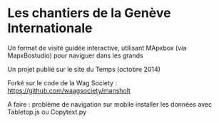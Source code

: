 Les chantiers de la Genève Internationale
========================================

Un format de visité guidée interactive, utilisant MApxbox (via MapxBostudio) pour naviguer dans les grands

Un projet publié sur le site du Temps (octobre 2014) 

Forké sur le code de la Wag Society : https://github.com/waagsociety/mansholt

A faire : 
problème de navigation sur mobile
installer les données avec Tabletop.js ou Copytext.py


